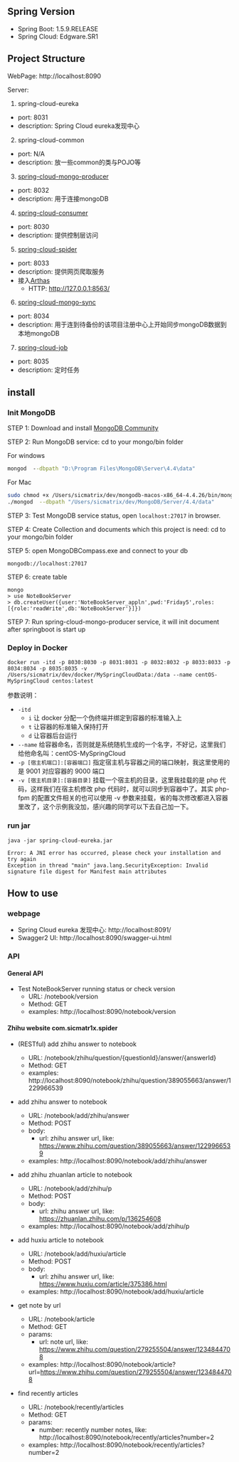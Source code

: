 
## Spring Version

- Spring Boot: 1.5.9.RELEASE
- Spring Cloud: Edgware.SR1

## Project Structure

WebPage: http://localhost:8090

Server:
1. spring-cloud-eureka
  - port: 8031
  - description: Spring Cloud eureka发现中心
2. spring-cloud-common
  - port: N/A
  - description: 放一些common的类与POJO等
3. [spring-cloud-mongo-producer](http://localhost:8092/swagger-ui.html)
  - port: 8032
  - description: 用于连接mongoDB
4. [spring-cloud-consumer](http://localhost:8090/swagger-ui.html)
  - port: 8030
  - description: 提供控制层访问
5. [spring-cloud-spider](http://localhost:8093/swagger-ui.html)
  - port: 8033
  - description: 提供网页爬取服务
  - 接入[Arthas](https://arthas.aliyun.com/doc/quick-start.html)
    - HTTP: http://127.0.0.1:8563/
6. [spring-cloud-mongo-sync](http://localhost:8094/swagger-ui.html)
  - port: 8034
  - description: 用于连到待备份的该项目注册中心上开始同步mongoDB数据到本地mongoDB
7. [spring-cloud-job](http://localhost:8095/swagger-ui.html)
  - port: 8035
  - description: 定时任务

## install

### Init MongoDB

STEP 1: Download and install [MongoDB Community](https://www.mongodb.com/try/download/community)

STEP 2: Run MongoDB service: cd to your mongo/bin folder

For windows
```cmd
mongod  --dbpath "D:\Program Files\MongoDB\Server\4.4\data"
```

For Mac
```bash
sudo chmod +x /Users/sicmatrix/dev/mongodb-macos-x86_64-4.4.26/bin/mongod
./mongod  --dbpath "/Users/sicmatrix/dev/MongoDB/Server/4.4/data"
```

STEP 3: Test MongoDB service status, open `localhost:27017` in browser.

STEP 4: Create Collection and documents which this project is need: cd to your mongo/bin folder

STEP 5: open MongoDBCompass.exe and connect to your db

```
mongodb://localhost:27017
```

STEP 6: create table

```shell
mongo
> use NoteBookServer
> db.createUser({user:'NoteBookServer_appln',pwd:'Friday5',roles:[{role:'readWrite',db:'NoteBookServer'}]})
```

STEP 7: Run spring-cloud-mongo-producer service, it will init document after springboot is start up

### Deploy in Docker

```
docker run -itd -p 8030:8030 -p 8031:8031 -p 8032:8032 -p 8033:8033 -p 8034:8034 -p 8035:8035 -v /Users/sicmatrix/dev/docker/MySpringCloudData:/data --name centOS-MySpringCloud centos:latest
```
参数说明：
- `-itd`
  - `i` 让 docker 分配一个伪终端并绑定到容器的标准输入上
  - `t` 让容器的标准输入保持打开
  - `d` 让容器后台运行
- `--name` 给容器命名，否则就是系统随机生成的一个名字，不好记，这里我们给他命名叫：centOS-MySpringCloud
- `-p [宿主机端口]:[容器端口]` 指定宿主机与容器之间的端口映射，我这里使用的是 9001 对应容器的 9000 端口
- `-v [宿主机目录]:[容器目录]` 挂载一个宿主机的目录，这里我挂载的是 php 代码，这样我们在宿主机修改 php 代码时，就可以同步到容器中了。其实 php-fpm 的配置文件相关的也可以使用 -v 参数来挂载，省的每次修改都进入容器里改了，这个示例我没加，感兴趣的同学可以下去自己加一下。


### run jar

```
java -jar spring-cloud-eureka.jar

Error: A JNI error has occurred, please check your installation and try again
Exception in thread "main" java.lang.SecurityException: Invalid signature file digest for Manifest main attributes
```



## How to use



### webpage

- Spring Cloud eureka 发现中心: http://localhost:8091/
- Swagger2 UI: http://localhost:8090/swagger-ui.html

### API

#### General API

- Test NoteBookServer running status or check version
  - URL: /notebook/version
  - Method: GET
  - examples: http://localhost:8090/notebook/version


#### Zhihu website com.sicmatr1x.spider

- (RESTful) add zhihu answer to notebook
  - URL: /notebook/zhihu/question/{questionId}/answer/{answerId}
  - Method: GET
  - examples: http://localhost:8090/notebook/zhihu/question/389055663/answer/1229966539

- add zhihu answer to notebook
  - URL: /notebook/add/zhihu/answer
  - Method: POST
  - body:
    - url: zhihu answer url, like: https://www.zhihu.com/question/389055663/answer/1229966539
  - examples: http://localhost:8090/notebook/add/zhihu/answer
  
- add zhihu zhuanlan article to notebook
  - URL: /notebook/add/zhihu/p
  - Method: POST
  - body:
    - url: zhihu answer url, like: https://zhuanlan.zhihu.com/p/136254608
  - examples: http://localhost:8090/notebook/add/zhihu/p
  
- add huxiu article to notebook
  - URL: /notebook/add/huxiu/article
  - Method: POST
  - body:
    - url: zhihu answer url, like: https://www.huxiu.com/article/375386.html
  - examples: http://localhost:8090/notebook/add/huxiu/article
  
- get note by url
  - URL: /notebook/article
  - Method: GET
  - params:
    - url: note url, like: https://www.zhihu.com/question/279255504/answer/1234844708
  - examples: http://localhost:8090/notebook/article?url=https://www.zhihu.com/question/279255504/answer/1234844708
  
- find recently articles
  - URL: /notebook/recently/articles
  - Method: GET
  - params:
    - number: recently number notes, like: http://localhost:8090/notebook/recently/articles?number=2
  - examples: http://localhost:8090/notebook/recently/articles?number=2
 

